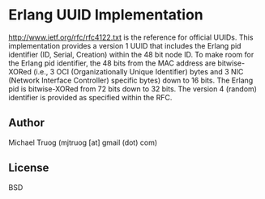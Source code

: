 Erlang UUID Implementation
==========================

http://www.ietf.org/rfc/rfc4122.txt is the reference for official UUIDs.
This implementation provides a version 1 UUID that includes the Erlang pid
identifier (ID, Serial, Creation) within the 48 bit node ID.  To make room
for the Erlang pid identifier, the 48 bits from the MAC address are
bitwise-XORed (i.e., 3 OCI (Organizationally Unique Identifier)
bytes and 3 NIC (Network Interface Controller) specific bytes) down to
16 bits. The Erlang pid is bitwise-XORed from 72 bits down to 32 bits.
The version 4 (random) identifier is provided as specified within the RFC.

Author
------

Michael Truog (mjtruog [at] gmail (dot) com)

License
-------

BSD
